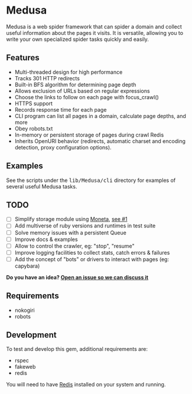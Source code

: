 # Medusa

Medusa is a web spider framework that can spider a domain and collect useful
information about the pages it visits. It is versatile, allowing you to
write your own specialized spider tasks quickly and easily.


## Features
 - Multi-threaded design for high performance
 - Tracks 301 HTTP redirects
 - Built-in BFS algorithm for determining page depth
 - Allows exclusion of URLs based on regular expressions
 - Choose the links to follow on each page with focus_crawl()
 - HTTPS support
 - Records response time for each page
 - CLI program can list all pages in a domain, calculate page depths, and more
 - Obey robots.txt
 - In-memory or persistent storage of pages during crawl Redis
 - Inherits OpenURI behavior (redirects, automatic charset and encoding detection, proxy configuration options).

## Examples

See the scripts under the <tt>lib/Medusa/cli</tt> directory for examples of several useful Medusa tasks.

## TODO

- [ ] Simplify storage module using [Moneta](https://github.com/minad/moneta), [see #1](https://github.com/brutuscat/medusa/issues/1)
- [ ] Add multiverse of ruby versions and runtimes in test suite
- [ ] Solve memory issues with a persistent Queue
- [ ] Improve docs & examples
- [ ] Allow to control the crawler, eg: "stop", "resume"
- [ ] Improve logging facilities to collect stats, catch errors & failures
- [ ] Add the concept of "bots" or drivers to interact with pages (eg: capybara)

**Do you have an idea? [Open an issue so we can discuss it](https://github.com/brutuscat/medusa/issues/new)**

## Requirements

 - nokogiri
 - robots

## Development

To test and develop this gem, additional requirements are:
 - rspec
 - fakeweb
 - redis

You will need to have [Redis](http://redis.io/) installed on your system and running.
